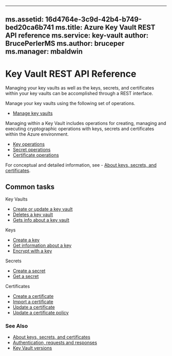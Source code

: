
---
ms.assetid: 16d4764e-3c9d-42b4-b749-bed20ca6b741
ms.title: Azure Key Vault REST API reference
ms.service: key-vault
author: BrucePerlerMS
ms.author: bruceper
ms.manager: mbaldwin
---

# Key Vault REST API Reference

Managing your key vaults as well as the keys, secrets, and certificates within your key vaults can be accomplished through a REST interface.

Manage your key vaults using the following set of operations.

- [Manage key vaults](../../api-ref/keyvault/Vaults.json)

Managing within a Key Vault includes operations for creating, managing and executing cryptographic operations with keys, secrets and certificates within the Azure environment.

- [Key operations](key-operations.md)
- [Secret operations](secret-operations.md)
- [Certificate operations](certificate-operations.md)


For conceptual and detailed information, see - [About keys, secrets, and certificates](about-keys--secrets-and-certificates.md).

## Common tasks

Key Vaults

- [Create or update a key vault](../../api-ref/keyvault/Vaults#Vaults_CreateOrUpdate)
- [Deletes a key vault](../../api-ref/keyvault/Vaults#Vaults_Delete)
- [Gets info about a key vault](../../api-ref/keyvault/Vaults_Get)


Keys


- [Create a key](../../api-ref/keyvault/CreateKey.json)
- [Get information about a key](../../api-ref/keyvault/GetKey.json)
- [Encrypt with a key](../../api-ref/keyvault/encrypt.json)

Secrets

- [Create a secret](../../api-ref/keyvault/SetSecret.json)
- [Get a secret](../../api-ref/keyvault/GetSecret.json)

Certificates


- [Create a certificate](../../api-ref/keyvault/CreateCertificate.json)
- [Import a certificate](../../api-ref/keyvault/ImportCertificate.json)
- [Update a certificate](../../api-ref/keyvault/UpdateCertificate.json)
- [Update a certificate policy](../../api-ref/keyvault/UpdateCertificatePolicy.json)

### See Also

- [About keys, secrets, and certificates](about-keys--secrets-and-certificates.md)
- [Authentication, requests and responses](authentication--requests-and-responses.md)
- [Key Vault versions](key-vault-versions.md)
